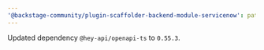 ```yaml
---
'@backstage-community/plugin-scaffolder-backend-module-servicenow': patch
---
```


Updated dependency `@hey-api/openapi-ts` to `0.55.3`.
